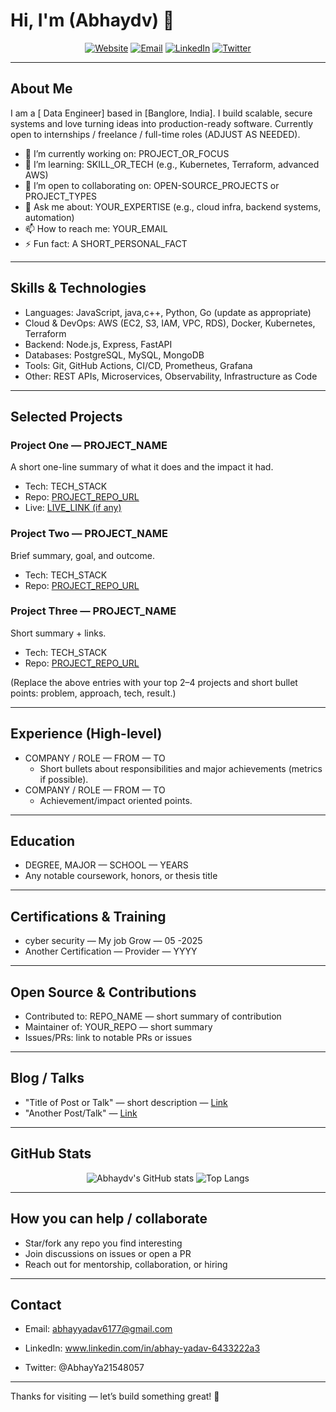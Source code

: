 # Hi, I'm (Abhaydv) 👋

<div align="center">

[![Website](https://img.shields.io/badge/website-PORTFOLIO_LINK-0ea5b6?style=for-the-badge&logo=google-chrome&logoColor=white)](YOUR_PORTFOLIO_URL)
[![Email](https://img.shields.io/badge/email-YOUR_EMAIL-orange?style=for-the-badge&logo=gmail&logoColor=white)](mailto:YOUR_EMAIL)
[![LinkedIn](https://img.shields.io/badge/LinkedIn-YOUR_LINKEDIN-0A66C2?style=for-the-badge&logo=linkedin&logoColor=white)](YOUR_LINKEDIN_URL)
[![Twitter](https://img.shields.io/badge/Twitter-@YOUR_TWITTER-1DA1F2?style=for-the-badge&logo=twitter&logoColor=white)](YOUR_TWITTER_URL)

</div>

---

## About Me
I am a [ Data Engineer] based in [Banglore, India]. I build scalable, secure systems and love turning ideas into production-ready software. Currently open to internships / freelance / full-time roles (ADJUST AS NEEDED).

- 🔭 I’m currently working on: PROJECT_OR_FOCUS
- 🌱 I’m learning: SKILL_OR_TECH (e.g., Kubernetes, Terraform, advanced AWS)
- 👯 I’m open to collaborating on: OPEN-SOURCE_PROJECTS or PROJECT_TYPES
- 💬 Ask me about: YOUR_EXPERTISE (e.g., cloud infra, backend systems, automation)
- 📫 How to reach me: YOUR_EMAIL
- ⚡ Fun fact: A SHORT_PERSONAL_FACT

---

## Skills & Technologies

- Languages: JavaScript, java,c++, Python, Go (update as appropriate)
- Cloud & DevOps: AWS (EC2, S3, IAM, VPC, RDS), Docker, Kubernetes, Terraform
- Backend: Node.js, Express, FastAPI
- Databases: PostgreSQL, MySQL, MongoDB
- Tools: Git, GitHub Actions, CI/CD, Prometheus, Grafana
- Other: REST APIs, Microservices, Observability, Infrastructure as Code

---

## Selected Projects

### Project One — PROJECT_NAME
A short one-line summary of what it does and the impact it had.
- Tech: TECH_STACK
- Repo: [PROJECT_REPO_URL](PROJECT_REPO_URL)
- Live: [LIVE_LINK (if any)](LIVE_LINK)

### Project Two — PROJECT_NAME
Brief summary, goal, and outcome.
- Tech: TECH_STACK
- Repo: [PROJECT_REPO_URL](PROJECT_REPO_URL)

### Project Three — PROJECT_NAME
Short summary + links.
- Tech: TECH_STACK
- Repo: [PROJECT_REPO_URL](PROJECT_REPO_URL)

(Replace the above entries with your top 2–4 projects and short bullet points: problem, approach, tech, result.)

---

## Experience (High-level)
- COMPANY / ROLE — FROM — TO
  - Short bullets about responsibilities and major achievements (metrics if possible).
- COMPANY / ROLE — FROM — TO
  - Achievement/impact oriented points.

---

## Education
- DEGREE, MAJOR — SCHOOL — YEARS
- Any notable coursework, honors, or thesis title

---

## Certifications & Training
- cyber security — My job Grow — 05 -2025 
- Another Certification — Provider — YYYY

---

## Open Source & Contributions
- Contributed to: REPO_NAME — short summary of contribution
- Maintainer of: YOUR_REPO — short summary
- Issues/PRs: link to notable PRs or issues

---

## Blog / Talks
- "Title of Post or Talk" — short description — [Link](LINK)
- "Another Post/Talk" — [Link](LINK)

---

## GitHub Stats

<div align="center">
  
![Abhaydv's GitHub stats](https://github-readme-stats.vercel.app/api?username=Abhaydv&show_icons=true&theme=radical)
![Top Langs](https://github-readme-stats.vercel.app/api/top-langs/?username=Abhaydv&layout=compact&theme=radical)

</div>

---

## How you can help / collaborate
- Star/fork any repo you find interesting
- Join discussions on issues or open a PR
- Reach out for mentorship, collaboration, or hiring

---

## Contact
- Email: abhayyadav6177@gmail.com

- LinkedIn: www.linkedin.com/in/abhay-yadav-6433222a3
- Twitter: @AbhayYa21548057



---

Thanks for visiting — let’s build something great! 🚀
